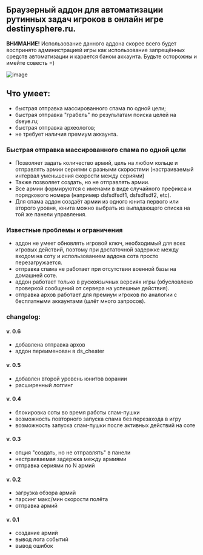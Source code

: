 Браузерный аддон для автоматизации рутинных задач игроков в онлайн игре destinysphere.ru.
---
**ВНИМАНИЕ!**
Использование данного аддона скорее всего будет воспринято администрацией игры как использование запрещённых средств автоматизации и карается баном аккаунта.
Будьте осторожны и имейте совесть =)

![image](https://user-images.githubusercontent.com/4115497/132905115-7d0f8ff9-16de-4c9b-9d31-43d7df87629a.png)


## Что умеет:
  - быстрая отправка массированного спама по одной цели;
  - быстрая отправка "грабель" по результатам поиска целей на dseye.ru;
  - быстрая отправка археологов;
  - не требует наличия премиум аккаунта.


### Быстрая отправка массированного спама по одной цели
- Позволяет задать количество армий, цель на любом кольце и отправлять армии сериями с разными скоростями (настраиваемый интервал уменьшения скорости между сериями)
- Также позволяет создать, но не отправлять армии.
- Все армии формируются с именами в виде случайного префикса и порядкового номера (например dsfsdfsdf1, dsfsdfsdf2, etc).
- Для спама аддон создаёт армии из одного юнита первого или второго уровня, юнита можно выбрать из выпадающего списка на той же панели управления.


### Известные проблемы и ограничения
- аддон не умеет обновлять игровой ключ, необходимый для всех игровых действий, поэтому при достаточной задержке между входом на соту и использованием аддона сота просто перезагружается.
- отправка спама не работает при отсутствии военной базы на домашней соте.
- аддон работает только в рускоязычных версиях игры (обусловлено проверкой сообщений от сервера на успешные действия).
- отправка архов работает для премиум игроков по аналогии с бесплатными аккаунтами (шлёт много запросов).



### changelog:

#### v. 0.6
- добавлена отправка архов
- аддон переименован в ds_cheater

#### v. 0.5
- добавлен второй уровень юнитов ворании
- расширенный логгинг


#### v. 0.4
- блокировка соты во время работы спам-пушки
- возможность повторного запуска спама без перезахода в игру
- возможность запуска спам-пушки после активных действий на соте


#### v. 0.3
- опция "создать, но не отправлять" в панели
- нестраиваемая задержка между армиями
- отправка сериями по N армий


#### v. 0.2
- загрузка обзора армий
- парсинг макс/мин скорости полёта
- отправка армий


#### v. 0.1
- создание армий
- вывод лога событий
- вывод ошибок
